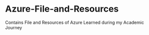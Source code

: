 # Azure-File-and-Resources
Contains File and Resources of Azure Learned during my Academic Journey 
